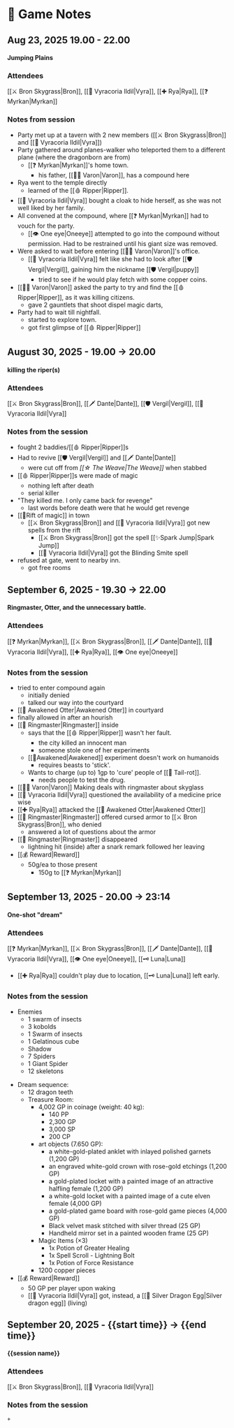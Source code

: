 # 📒 Game Notes
## Aug 23, 2025 19.00 - 22.00
#### Jumping Plains
### Attendees
[[⚔️ Bron Skygrass|Bron]], [[🍃 Vyracoria Ildil|Vyra]], [[✚ Rya|Rya]], [[❓ Myrkan|Myrkan]] 

### Notes from session
+ Party met up at a tavern with 2 new members ([[⚔️ Bron Skygrass|Bron]] and [[🍃 Vyracoria Ildil|Vyra]])
+ Party gathered around planes-walker who teleported them to a different plane (where the dragonborn are from)
	+ [[❓ Myrkan|Myrkan]]'s home town. 
		+ his father, [[👨‍💼 Varon|Varon]], has a compound here
+ Rya went to the temple directly
	+ learned of the [[🩸 Ripper|Ripper]].
+ [[🍃 Vyracoria Ildil|Vyra]] bought a cloak to hide herself, as she was not well liked by her family.
+ All convened at the compound, where [[❓ Myrkan|Myrkan]] had to vouch for the party.
	+ [[👁️ One eye|Oneeye]] attempted to go into the compound without permission. Had to be restrained until his giant size was removed.
+ Were asked to wait before entering [[👨‍💼 Varon|Varon]]'s office. 
	+ [[🍃 Vyracoria Ildil|Vyra]] felt like she had to look after [[🛡️ Vergil|Vergil]], gaining him the nickname [[🛡️ Vergil|puppy]]
		+ tried to see if he would play fetch with some copper coins.
+ [[👨‍💼 Varon|Varon]] asked the party to try and find the [[🩸 Ripper|Ripper]], as it was killing citizens.
	+ gave 2 gauntlets that shoot dispel magic darts,
+ Party had to wait till nightfall.
	+ started to explore town.
	+ got first glimpse of [[🩸 Ripper|Ripper]]
## August 30, 2025 - 19.00 → 20.00
#### killing the riper(s)
### Attendees

[[⚔️ Bron Skygrass|Bron]], [[🗡️ Dante|Dante]], [[🛡️ Vergil|Vergil]], [[🍃 Vyracoria Ildil|Vyra]]

### Notes from the session

* fought 2 baddies/[[🩸 Ripper|Ripper]]s
* Had to revive [[🛡️ Vergil|Vergil]] and [[🗡️ Dante|Dante]]
	* were cut off from _[[☆ The Weave|The Weave]]_ when stabbed
* [[🩸 Ripper|Ripper]]s were made of magic
	* nothing left after death
	* serial killer
* "They killed me. I only came back for revenge"
	* last words before death were that he would get revenge
* [[🎉Rift of magic]] in town
	* [[⚔️ Bron Skygrass|Bron]] and [[🍃 Vyracoria Ildil|Vyra]] got new spells from the rift
		* [[⚔️ Bron Skygrass|Bron]] got the spell [[✨Spark Jump|Spark Jump]] 
		* [[🍃 Vyracoria Ildil|Vyra]] got the Blinding Smite spell
* refused at gate, went to nearby inn.
	* got free rooms

## September 6, 2025 - 19.30 → 22.00
#### Ringmaster, Otter, and the unnecessary battle.
### Attendees

[[❓ Myrkan|Myrkan]], [[⚔️ Bron Skygrass|Bron]], [[🗡️ Dante|Dante]], [[🍃 Vyracoria Ildil|Vyra]], [[✚ Rya|Rya]], [[👁️ One eye|Oneeye]]

### Notes from the session

* tried to enter compound again
	* initially denied
	* talked our way into the courtyard
* [[🦦 Awakened Otter|Awakened Otter]] in courtyard
* finally allowed in after an hourish
* [[🦇 Ringmaster|Ringmaster]] inside
	* says that the [[🩸 Ripper|Ripper]] wasn't her fault.
		* the city killed an innocent man
		* someone stole one of her experiments
	* [[🧿Awakened|Awakened]] experiment doesn't work on humanoids
		* requires beasts to 'stick'.
	* Wants to charge (up to) 1gp to 'cure' people of [[🧟 Tail-rot]].
		* needs people to test the drug.
* [[👨‍💼 Varon|Varon]] Making deals with ringmaster about skyglass
* [[🍃 Vyracoria Ildil|Vyra]] questioned the availability of a medicine price wise
* [[✚ Rya|Rya]] attacked the [[🦦 Awakened Otter|Awakened Otter]]
* [[🦇 Ringmaster|Ringmaster]] offered cursed armor to [[⚔️ Bron Skygrass|Bron]], who denied
	* answered a lot of questions about the armor
* [[🦇 Ringmaster|Ringmaster]] disappeared
	* lightning hit (inside) after a snark remark followed her leaving
* [[💰 Reward|Reward]]
	* 50g/ea to those present
		* 150g to [[❓ Myrkan|Myrkan]]

## September 13, 2025 - 20.00 → 23:14
#### One-shot "dream"
### Attendees

[[❓ Myrkan|Myrkan]], [[⚔️ Bron Skygrass|Bron]], [[🗡️ Dante|Dante]], [[🍃 Vyracoria Ildil|Vyra]], [[👁️ One eye|Oneeye]],  [[🗝️ Luna|Luna]] 
+ [[✚ Rya|Rya]] couldn't play due to location, [[🗝️ Luna|Luna]] left early.

### Notes from the session
+ Enemies
	+ 1 swarm of insects
	+ 3 kobolds 
	+ 1 Swarm of insects 
	+ 1 Gelatinous cube 
	+ Shadow 
	+ 7 Spiders
	+ 1 Giant Spider
	+ 12 skeletons
* Dream sequence:
	* 12 dragon teeth
	* Treasure Room:
		* 4,002 GP in coinage (weight: 40 kg):
			* 140 PP
			* 2,300 GP
			* 3,000 SP
			* 200 CP
		* art objects (7.650 GP):
			* a white-gold-plated anklet with inlayed polished garnets (1,200 GP)
			* an engraved white-gold crown with rose-gold etchings (1,200 GP)
			* a gold-plated locket with a painted image of an attractive halfling female (1,200 GP)
			* a white-gold locket with a painted image of a cute elven female (4,000 GP)
			* a gold-plated game board with rose-gold game pieces (4,000 GP)
			* Black velvet mask stitched with silver thread (25 GP)
			* Handheld mirror set in a painted wooden frame (25 GP)
		* Magic Items (×3)
			* 1x Potion of Greater Healing
			* 1x Spell Scroll - Lightning Bolt
			* 1x Potion of Force Resistance
		* 1200 copper pieces
* [[💰 Reward|Reward]]
	* 50 GP per player upon waking
	* [[🍃 Vyracoria Ildil|Vyra]] got, instead, a [[🥚 Silver Dragon Egg|Silver dragon egg]] (living)


## September 20, 2025 - {{start time}} → {{end time}}
#### {{session name}}
### Attendees

[[⚔️ Bron Skygrass|Bron]], [[🍃 Vyracoria Ildil|Vyra]]

### Notes from the session
	+